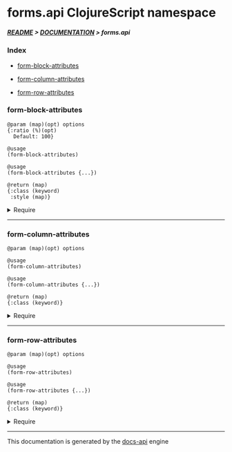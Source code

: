 
# forms.api ClojureScript namespace

##### [README](../../../README.md) > [DOCUMENTATION](../../COVER.md) > forms.api

### Index

- [form-block-attributes](#form-block-attributes)

- [form-column-attributes](#form-column-attributes)

- [form-row-attributes](#form-row-attributes)

### form-block-attributes

```
@param (map)(opt) options
{:ratio (%)(opt)
  Default: 100}
```

```
@usage
(form-block-attributes)
```

```
@usage
(form-block-attributes {...})
```

```
@return (map)
{:class (keyword)
 :style (map)}
```

<details>
<summary>Require</summary>

```
(ns my-namespace (:require [forms.api :refer [form-block-attributes]]))

(forms.api/form-block-attributes ...)
(form-block-attributes           ...)
```

</details>

---

### form-column-attributes

```
@param (map)(opt) options
```

```
@usage
(form-column-attributes)
```

```
@usage
(form-column-attributes {...})
```

```
@return (map)
{:class (keyword)}
```

<details>
<summary>Require</summary>

```
(ns my-namespace (:require [forms.api :refer [form-column-attributes]]))

(forms.api/form-column-attributes ...)
(form-column-attributes           ...)
```

</details>

---

### form-row-attributes

```
@param (map)(opt) options
```

```
@usage
(form-row-attributes)
```

```
@usage
(form-row-attributes {...})
```

```
@return (map)
{:class (keyword)}
```

<details>
<summary>Require</summary>

```
(ns my-namespace (:require [forms.api :refer [form-row-attributes]]))

(forms.api/form-row-attributes ...)
(form-row-attributes           ...)
```

</details>

---

This documentation is generated by the [docs-api](https://github.com/bithandshake/docs-api) engine


